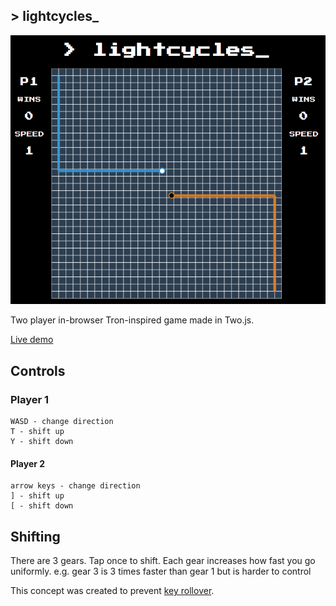 ## > lightcycles\_

![lightcycles](https://raw.githubusercontent.com/beatobongco/lightcycles/master/og.png)

Two player in-browser Tron-inspired game made in Two.js.

[Live demo](https://beatobongco.com/lightcycles/)

## Controls

### Player 1

```
WASD - change direction
T - shift up
Y - shift down
```

#### Player 2

```
arrow keys - change direction
] - shift up
[ - shift down
```

## Shifting

There are 3 gears. Tap once to shift. Each gear increases how fast you go uniformly. e.g. gear 3 is 3 times faster than gear 1 but is harder to control

This concept was created to prevent [key rollover](<https://en.wikipedia.org/wiki/Rollover_(key)>).
